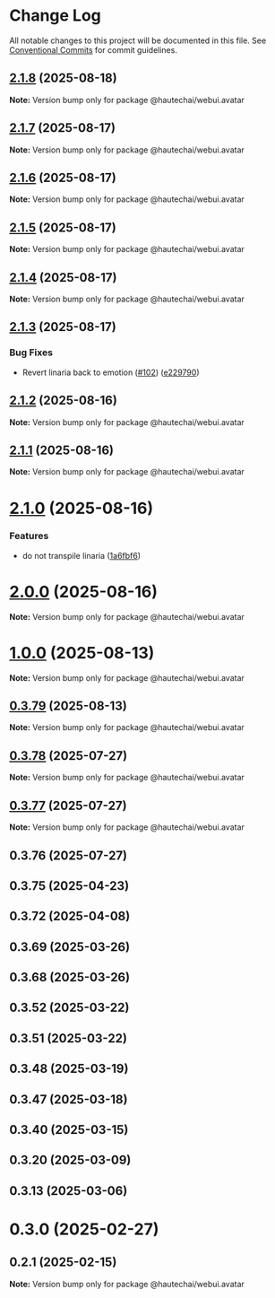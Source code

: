 # Change Log

All notable changes to this project will be documented in this file.
See [Conventional Commits](https://conventionalcommits.org) for commit guidelines.

## [2.1.8](https://github.com/HautechAI/webui/compare/@hautechai/webui.avatar@2.1.7...@hautechai/webui.avatar@2.1.8) (2025-08-18)

**Note:** Version bump only for package @hautechai/webui.avatar

## [2.1.7](https://github.com/HautechAI/webui/compare/@hautechai/webui.avatar@2.1.6...@hautechai/webui.avatar@2.1.7) (2025-08-17)

**Note:** Version bump only for package @hautechai/webui.avatar

## [2.1.6](https://github.com/HautechAI/webui/compare/@hautechai/webui.avatar@2.1.5...@hautechai/webui.avatar@2.1.6) (2025-08-17)

**Note:** Version bump only for package @hautechai/webui.avatar

## [2.1.5](https://github.com/HautechAI/webui/compare/@hautechai/webui.avatar@2.1.4...@hautechai/webui.avatar@2.1.5) (2025-08-17)

**Note:** Version bump only for package @hautechai/webui.avatar

## [2.1.4](https://github.com/HautechAI/webui/compare/@hautechai/webui.avatar@2.1.3...@hautechai/webui.avatar@2.1.4) (2025-08-17)

**Note:** Version bump only for package @hautechai/webui.avatar

## [2.1.3](https://github.com/HautechAI/webui/compare/@hautechai/webui.avatar@2.1.2...@hautechai/webui.avatar@2.1.3) (2025-08-17)

### Bug Fixes

- Revert linaria back to emotion ([#102](https://github.com/HautechAI/webui/issues/102)) ([e229790](https://github.com/HautechAI/webui/commit/e229790dae8eba4b3037bbe41365e5a73ab7f6dc))

## [2.1.2](https://github.com/HautechAI/webui/compare/@hautechai/webui.avatar@2.1.1...@hautechai/webui.avatar@2.1.2) (2025-08-16)

**Note:** Version bump only for package @hautechai/webui.avatar

## [2.1.1](https://github.com/HautechAI/webui/compare/@hautechai/webui.avatar@2.1.0...@hautechai/webui.avatar@2.1.1) (2025-08-16)

**Note:** Version bump only for package @hautechai/webui.avatar

# [2.1.0](https://github.com/HautechAI/webui/compare/@hautechai/webui.avatar@1.0.0...@hautechai/webui.avatar@2.1.0) (2025-08-16)

### Features

- do not transpile linaria ([1a6fbf6](https://github.com/HautechAI/webui/commit/1a6fbf6353a0e5028040006b5045170cf83f1ba0))

# [2.0.0](https://github.com/HautechAI/webui/compare/@hautechai/webui.avatar@1.0.0...@hautechai/webui.avatar@2.0.0) (2025-08-16)

**Note:** Version bump only for package @hautechai/webui.avatar

# [1.0.0](https://github.com/HautechAI/webui/compare/@hautechai/webui.avatar@0.3.79...@hautechai/webui.avatar@1.0.0) (2025-08-13)

**Note:** Version bump only for package @hautechai/webui.avatar

## [0.3.79](https://github.com/HautechAI/webui/compare/@hautechai/webui.avatar@0.3.78...@hautechai/webui.avatar@0.3.79) (2025-08-13)

**Note:** Version bump only for package @hautechai/webui.avatar

## [0.3.78](https://github.com/HautechAI/webui/compare/@hautechai/webui.avatar@0.3.77...@hautechai/webui.avatar@0.3.78) (2025-07-27)

**Note:** Version bump only for package @hautechai/webui.avatar

## [0.3.77](https://github.com/HautechAI/webui/compare/@hautechai/webui.avatar@0.3.76...@hautechai/webui.avatar@0.3.77) (2025-07-27)

**Note:** Version bump only for package @hautechai/webui.avatar

## 0.3.76 (2025-07-27)

## 0.3.75 (2025-04-23)

## 0.3.72 (2025-04-08)

## 0.3.69 (2025-03-26)

## 0.3.68 (2025-03-26)

## 0.3.52 (2025-03-22)

## 0.3.51 (2025-03-22)

## 0.3.48 (2025-03-19)

## 0.3.47 (2025-03-18)

## 0.3.40 (2025-03-15)

## 0.3.20 (2025-03-09)

## 0.3.13 (2025-03-06)

# 0.3.0 (2025-02-27)

## 0.2.1 (2025-02-15)

**Note:** Version bump only for package @hautechai/webui.avatar
